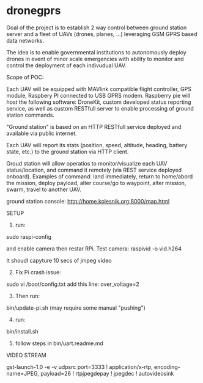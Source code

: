 # dronegprs

Goal of the project is to establish 2 way control between ground station server and a fleet of UAVs (drones, planes, ...) leveraging GSM GPRS based data networks.

The idea is to enable governmental institutions to autonomously deploy drones in event of minor scale emergencies with ability to monitor and control the deployment of each indivudual UAV.


Scope of POC:

Each UAV will be equipped with MAVlink compatible flight controller, GPS module, Raspbery PI connected to USB GPRS modem. Raspberry pie will host the following software: DroneKit, custom developed status reporting service, as well as custom RESTfull server to enable processing of ground station commands.

"Ground station" is based on an HTTP RESTfull service deployed and available via public internet.


Each UAV will report its stats (position, speed, altitude, heading, battery state, etc.) to the ground station via HTTP client.

Groud station will allow operatios to monitor/visualize each UAV status/location, and command it remotely (via REST service deployed onboard). Examples of command: land immediately, return to home/abord the mission, deploy payload, alter course/go to waypoint, alter mission, swarm, travel to another UAV.


ground station console: http://home.kolesnik.org:8000/map.html



SETUP

1. run:

sudo raspi-config

and enable camera then restar RPi. Test camera: raspivid -o vid.h264

It shoudl capyture 10 secs of jmpeg video

2. Fix Pi crash issue:

sudo vi /boot/config.txt
add this line:
over_voltage=2

3. Then run:

bin/update-pi.sh (may require some manual "pushing")

4. run:

bin/install.sh

5. follow steps in bin/uart.readme.md


VIDEO STREAM

gst-launch-1.0 -e -v udpsrc port=3333 ! application/x-rtp, encoding-name=JPEG, payload=26 ! rtpjpegdepay ! jpegdec ! autovideosink


